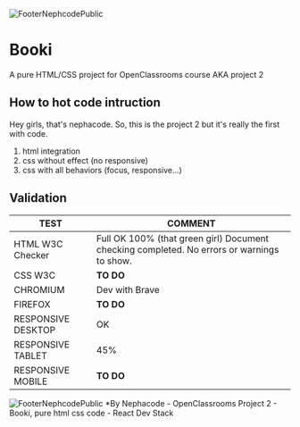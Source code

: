 ![FooterNephcodePublic](https://kpkfzczpavanzocxzyta.supabase.co/storage/v1/object/public/oc-react/readme-header-oc-project02.png)

# Booki
A pure HTML/CSS project for OpenClassrooms course AKA project 2

## How to hot code intruction
Hey girls, that's nephacode. So, this is the project 2 but it's really the first with code. 

1. html integration 
2. css without effect (no responsive)
3. css with all behaviors (focus, responsive...)


## Validation 
TEST | COMMENT
---|---
HTML W3C Checker | Full OK 100% (that green girl) Document checking completed. No errors or warnings to show.
CSS W3C | **TO DO**
CHROMIUM | Dev with Brave
FIREFOX | **TO DO**
RESPONSIVE DESKTOP | OK
RESPONSIVE TABLET | 45%
RESPONSIVE MOBILE | **TO DO**  

![FooterNephcodePublic](https://kpkfzczpavanzocxzyta.supabase.co/storage/v1/object/public/nephcode-public/githubReadmeSkills.png)
*By Nephacode - OpenClassrooms Project 2 - Booki, pure html css code - React Dev Stack